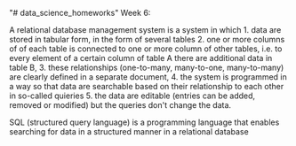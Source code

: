 "# data_science_homeworks" 
Week 6:

A relational database management system is a system in which 1. data are stored in tabular form, in the form of several tables 2. one or more columns of of each table is connected to one or more column of other tables, i.e. to every element of a certain column of table A there are additional data in table B, 3. these relationships (one-to-many, many-to-one, many-to-many) are clearly defined in a separate document, 4. the system is programmed in a way so that data are searchable based on their relationship to each other in so-called quieries 5. the data are editable (entries can be added, removed or modified) but the queries don't change the data.

SQL (structured query language) is a programming language that enables searching for data in a structured manner in a relational database
